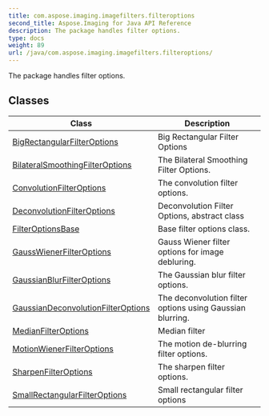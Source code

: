 ```yaml
---
title: com.aspose.imaging.imagefilters.filteroptions
second_title: Aspose.Imaging for Java API Reference
description: The package handles filter options.
type: docs
weight: 89
url: /java/com.aspose.imaging.imagefilters.filteroptions/
---
```


The package handles filter options.


## Classes

| Class | Description |
| --- | --- |
| [BigRectangularFilterOptions](../com.aspose.imaging.imagefilters.filteroptions/bigrectangularfilteroptions) | Big Rectangular Filter Options |
| [BilateralSmoothingFilterOptions](../com.aspose.imaging.imagefilters.filteroptions/bilateralsmoothingfilteroptions) | The Bilateral Smoothing Filter Options. |
| [ConvolutionFilterOptions](../com.aspose.imaging.imagefilters.filteroptions/convolutionfilteroptions) | The convolution filter options. |
| [DeconvolutionFilterOptions](../com.aspose.imaging.imagefilters.filteroptions/deconvolutionfilteroptions) | Deconvolution Filter Options, abstract class |
| [FilterOptionsBase](../com.aspose.imaging.imagefilters.filteroptions/filteroptionsbase) | Base filter options class. |
| [GaussWienerFilterOptions](../com.aspose.imaging.imagefilters.filteroptions/gausswienerfilteroptions) | Gauss Wiener filter options for image debluring. |
| [GaussianBlurFilterOptions](../com.aspose.imaging.imagefilters.filteroptions/gaussianblurfilteroptions) | The Gaussian blur filter options. |
| [GaussianDeconvolutionFilterOptions](../com.aspose.imaging.imagefilters.filteroptions/gaussiandeconvolutionfilteroptions) | The deconvolution filter options using Gaussian blurring. |
| [MedianFilterOptions](../com.aspose.imaging.imagefilters.filteroptions/medianfilteroptions) | Median filter |
| [MotionWienerFilterOptions](../com.aspose.imaging.imagefilters.filteroptions/motionwienerfilteroptions) | The motion de-blurring filter options. |
| [SharpenFilterOptions](../com.aspose.imaging.imagefilters.filteroptions/sharpenfilteroptions) | The sharpen filter options. |
| [SmallRectangularFilterOptions](../com.aspose.imaging.imagefilters.filteroptions/smallrectangularfilteroptions) | Small rectangular filter options |
